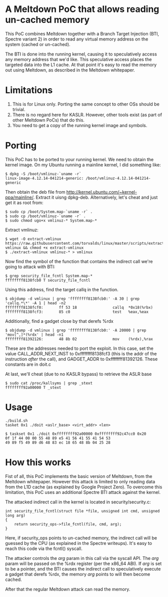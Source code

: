 # A Meltdown PoC that allows reading un-cached memory

This PoC combines Meltdown together with a Branch Target Injection (BTI, Spectre variant 2) in order to read any virtual memory address on the system (cached or un-cached).

The BTI is done into the running kernel, causing it to speculatively access any memory address that we'd like. This speculative access places the targeted data into the L1 cache. At that point it's easy to read the memory out using Meltdown, as described in the Meltdown whitepaper. 

# Limitations

1. This is for Linux only. Porting the same concept to other OSs should be trivial.
2. There is no regard here for KASLR. However, other tools exist (as part of other Meltdown PoCs) that do this.
3. You need to get a copy of the running kernel image and symbols.

# Porting

This PoC has to be ported to your running kernel.
We need to obtain the kernel image. On my Ubuntu running a mainline kernel, I did something like:

    $ dpkg -S /boot/vmlinuz-`uname -r`
    linux-image-4.12.14-041214-generic: /boot/vmlinuz-4.12.14-041214-generic

Then obtain the deb file from http://kernel.ubuntu.com/~kernel-ppa/mainline/. Extract it uisng dpkg-deb.
Alternatively, let's cheat and just get it as root from:

    $ sudo cp /boot/System.map-`uname -r` .
    $ sudo cp /boot/vmlinuz-`uname -r` .
    $ sudo chmod ugo+x vmlinuz-* System.map-*
    
Extract vmlinuz:

    $ wget -O extract-vmlinux https://raw.githubusercontent.com/torvalds/linux/master/scripts/extract-vmlinux && chmod +x extract-vmlinux
    $ ./extract-vmlinux vmlinuz-* > vmlinux
    
Now find the symbol of the function that contains the indirect call we're going to attack with BTI:

    $ grep security_file_fcntl System.map-*
    ffffffff8138fcb0 T security_file_fcntl
    
Using this address, find the target callq in the function.

    $ objdump -d vmlinux | grep 'ffffffff8138fcb0:' -A 30 | grep 'callq.*\*' -A 1 | head -n2
    ffffffff8138fcf0:       ff 53 18                callq  *0x18(%rbx)
    ffffffff8138fcf3:       85 c0                   test   %eax,%eax
    
Additionally, find a gadget close by that derefs %rdx

    $ objdump -d vmlinux | grep 'ffffffff8138fcb0:' -A 20000 | grep 'mov[^,]*(%rdx' | head -n1
    ffffffff81392126:       48 8b 02                mov    (%rdx),%rax

These are the addresses needed to port the exploit. In this case, set the value CALL_ADDR_NEXT_INST to 0xffffffff8138fcf3 (this is the addr of the instruction *after* the call), and GADGET_ADDR to 0xffffffff81392126. These constants are in doit.c

At last, we'll cheat (due to no KASLR bypass) to retrieve the ASLR base

    $ sudo cat /proc/kallsyms | grep _stext
    ffffffff92a00000 T _stext
    
# Usage
    ./build.sh  
    tasket 0x1 ./doit <aslr_base> <virt_addr> <len>
  
    $ taskset 0x1 ./doit 0xffffffff92a00000 0xffffffff92c47cc0 0x20
    0f 1f 44 00 00 55 48 89 e5 41 56 41 55 41 54 53
    49 89 f5 49 89 d6 48 83 ec 18 65 48 8b 04 25 28

# How this works
Fist of all, this PoC implements the basic version of Meltdown, from the Meltdown whitepaper. However this attack is limited to only reading data from the L1D cache (as explained by Google Project Zero). To overcome this limitation, this PoC uses an additional Spectre BTI attack against the kernel.

The attacked indirect call in the kernel is located in security/security.c:

    int security_file_fcntl(struct file *file, unsigned int cmd, unsigned long arg)
    {
    	return security_ops->file_fcntl(file, cmd, arg);
    }
    
Here, if security_ops points to un-cached memory, the indirect call will be guessed by the CPU (as explained in the Spectre writeups). It's easy to reach this code via the fcntl() syscall.

The attacker controls the *arg* param in this call via the syscall API. The *arg* param will be passed on the %rdx register (per the x86_64 ABI). If *arg* is set to be a pointer, and the BTI causes the indirect call to speculatively execute a gadget that derefs %rdx, the memory *arg* points to will then become cached.

After that the regular Meltdown attack can read the memory.
